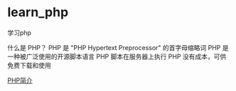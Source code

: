# learn_php
学习php

什么是 PHP？
PHP 是 "PHP Hypertext Preprocessor" 的首字母缩略词
PHP 是一种被广泛使用的开源脚本语言
PHP 脚本在服务器上执行
PHP 没有成本，可供免费下载和使用

[PHP简介](http://www.w3school.com.cn/php/php_intro.asp)